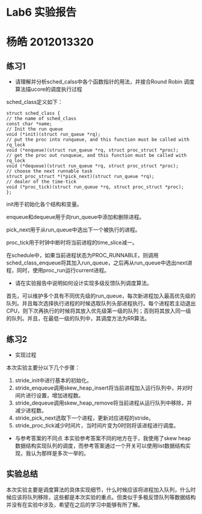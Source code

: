 # Lab6 实验报告
# 杨皓 2012013320

## 练习1

- 请理解并分析sched_calss中各个函数指针的用法，并接合Round Robin 调度算法描ucore的调度执行过程

sched_class定义如下：
```
struct sched_class {
// the name of sched_class
const char *name;
// Init the run queue
void (*init)(struct run_queue *rq);
// put the proc into runqueue, and this function must be called with rq_lock
void (*enqueue)(struct run_queue *rq, struct proc_struct *proc);
// get the proc out runqueue, and this function must be called with rq_lock
void (*dequeue)(struct run_queue *rq, struct proc_struct *proc);
// choose the next runnable task
struct proc_struct *(*pick_next)(struct run_queue *rq);
// dealer of the time-tick
void (*proc_tick)(struct run_queue *rq, struct proc_struct *proc);
};
```
init用于初始化各个结构和变量。 

enqueue和dequeue用于向run_queue中添加和删除进程。 

pick_next用于从run_queue中选出下一个被执行的进程。

proc_tick用于时钟中断时将当前进程的time_slice减一。

在schedule中，如果当前进程状态为PROC_RUNNABLE，则调用sched_class_enqueue将其加入run_queue，之后再从run_queue中选出next进程，同时，使用proc_run运行current进程。

- 请在实验报告中说明如何设计实现多级反馈队列调度算法。

首先，可以维护多个具有不同优先级的run_queue，每次新进程加入最高优先级的队列。并且每次选择执行进程的时候选取队列头部进程执行。每个进程若主动退出CPU，则下次再执行的时候将其放入优先级第一级的队列；否则将其放入同一级的队列。并且，在最低一级的队列中，其调度方法为RR算法。

## 练习2

- 实现过程

本次实验主要分以下几个步骤：
1. stride_init中进行基本的初始化。
2. stride_enqueue调用skew_heap_insert将当前进程加入运行队列中，并对时间片进行设置，增加进程数。
3. stride_dequeue调用skew_heap_remove将当前进程从运行队列中移除，并减少进程数。
4. stride_pick_next选取下一个进程，更新对应进程的stride。
5. stride_proc_tick减少时间片，当时间片变为0时则将该进程进行调度。

- 与参考答案的不同点
本实验参考答案不同的地方在于，我使用了skew heap数据结构实现队列的调度，而参考答案通过一个开关可以使用list数据结构实现，我认为那样是多次一举的。

## 实验总结

本次实验主要是调度算法的具体实现细节，什么时候应该将进程加入队列，什么时候应该将队列移除，这些都是本次实验的重点。但类似于多极反馈队列等数据结构并没有在实验中涉及，希望在之后的学习中能够有所了解。










